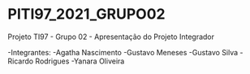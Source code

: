 # PITI97_2021_GRUPO02

Projeto TI97 - Grupo 02 - Apresentação do Projeto Integrador

-Integrantes:
  -Agatha Nascimento
  -Gustavo Meneses
  -Gustavo Silva
  -Ricardo Rodrigues
  -Yanara Oliveira
